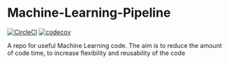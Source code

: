 # Machine-Learning-Pipeline
[![CircleCI](https://circleci.com/gh/dttung2905/Machine-Learning-Pipeline/tree/master.svg?style=svg)](https://circleci.com/gh/dttung2905/Machine-Learning-Pipeline/tree/master) [![codecov](https://codecov.io/gh/dttung2905/Machine-Learning-Pipeline/branch/master/graph/badge.svg)](https://codecov.io/gh/dttung2905/Machine-Learning-Pipeline)


A repo for useful Machine Learning code. The aim is to reduce the amount of code time, to increase flexibility and reusability of the code 

